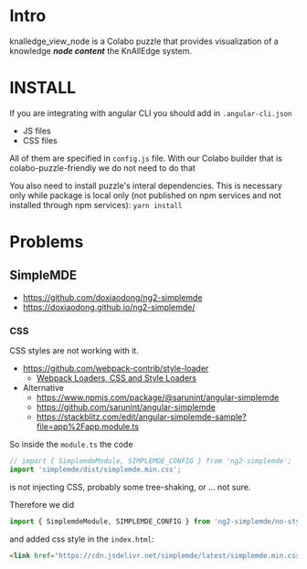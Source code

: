 # Intro

knalledge_view_node is a Colabo puzzle that provides visualization of a knowledge ***node content*** the KnAllEdge system.

# INSTALL

If you are integrating with angular CLI you should add in `.angular-cli.json`
- JS files
- CSS files

All of them are specified in `config.js` file. With our Colabo builder that is colabo-puzzle-friendly we do not need to do that

You also need to install puzzle's interal dependencies. This is necessary only while package is local only (not published on npm services and not installed through npm services): `yarn install`

# Problems

## SimpleMDE

+ https://github.com/doxiaodong/ng2-simplemde
+ https://doxiaodong.github.io/ng2-simplemde/

### CSS

CSS styles are not working with it.

+ https://github.com/webpack-contrib/style-loader
    + [Webpack Loaders, CSS and Style Loaders](https://medium.com/a-beginners-guide-for-webpack-2/webpack-loaders-css-and-sass-2cc0079b5b3a)
+ Alternative
    + https://www.npmjs.com/package/@sarunint/angular-simplemde
    + https://github.com/sarunint/angular-simplemde
    + https://stackblitz.com/edit/angular-simplemde-sample?file=app%2Fapp.module.ts

So inside the `module.ts` the code 

```ts
// import { SimplemdeModule, SIMPLEMDE_CONFIG } from 'ng2-simplemde';
import 'simplemde/dist/simplemde.min.css';
```

is not injecting CSS, probably some tree-shaking, or ... not sure.

Therefore we did

```ts
import { SimplemdeModule, SIMPLEMDE_CONFIG } from 'ng2-simplemde/no-style'
```

and added css style in the `index.html`:

```html
<link href="https://cdn.jsdelivr.net/simplemde/latest/simplemde.min.css" rel="stylesheet">
```